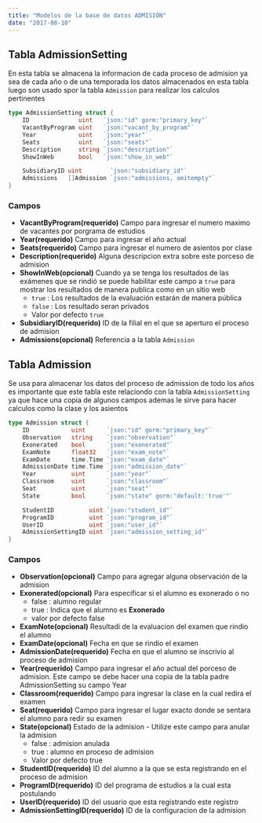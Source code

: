 ```yaml
---
title: "Modelos de la base de datos ADMISION"
date: "2017-08-10"
---
```



## Tabla AdmissionSetting
En esta tabla se almacena la informacion de cada proceso de admision ya sea de cada año o de una temporada
los datos almacenados en esta tabla luego son usado spor la tabla `Admission` para realizar los calculos pertinentes
```go
type AdmissionSetting struct {
	ID              uint   `json:"id" gorm:"primary_key"`
	VacantByProgram uint   `json:"vacant_by_program"`
	Year            uint   `json:"year"`
	Seats           uint   `json:"seats"`
	Description     string `json:"description"`
	ShowInWeb       bool   `json:"show_in_web"`

	SubsidiaryID uint        `json:"subsidiary_id"`
	Admissions   []Admission `json:"admissions, omitempty"`
}
```
### Campos
- **VacantByProgram(requerido)** Campo para ingresar el numero maximo de vacantes por porgrama de estudios
- **Year(requerido)** Campo para ingresar el año actual
- **Seats(requerido)** Campo para ingresar el numero de asientos por clase
- **Description(requerido)** Alguna descripcion extra sobre este porceso de admision
- **ShowInWeb(opcional)** Cuando ya se tenga los resultados de las exámenes que se rindió se puede habilitar  este campo a `true` para mostrar los resultados de manera publica como en un sitio web 
    - `true` : Los resultados de la evaluación estarán de manera pública
    - `false` : Los resultado seran privados
    - Valor por defecto `true`
- **SubsidiaryID(requerido)** ID de la filial en el que se aperturo el proceso de admision
- **Admissions(opcional)** Referencia a la tabla `Admission`

## Tabla Admission
Se usa para almacenar los datos del proceso de admission de todo los años es importante
que este tabla este relaciondo con la tabla `AdmissionSetting` ya que hace una copia de 
algunos campos ademas le sirve para hacer calculos como la clase y los asientos

```go
type Admission struct {
	ID            uint      `json:"id" gorm:"primary_key"`
	Observation   string    `json:"observation"`
	Exonerated    bool      `json:"exonerated"`
	ExamNote      float32   `json:"exam_note"`
	ExamDate      time.Time `json:"exam_date"`
	AdmissionDate time.Time `json:"admission_date"`
	Year          uint      `json:"year"`
	Classroom     uint      `json:"classroom"`
	Seat          uint      `json:"seat"`
	State         bool      `json:"state" gorm:"default:'true'"`

	StudentID          uint `json:"student_id"`
	ProgramID          uint `json:"program_id"`
	UserID             uint `json:"user_id"`
	AdmissionSettingID uint `json:"admission_setting_id"`
}
```

### Campos
- **Observation(opcional)**  Campo para agregar alguna observación de la admision
- **Exonerated(opcional)**  Para especificar si el alumno es exonerado o no
    - false : alumno regular
    - true  : Indica que el alumno es **Exonerado**
    - valor por defecto false
- **ExamNote(opcional)**  Resultadi de la evaluacion del examen que rindio el alumno
- **ExamDate(opcional)**  Fecha en que se rindio el examen
- **AdmissionDate(requerido)** Fecha en que el alumno se inscrivio al proceso de admision
- **Year(requerido)** Campo para ingresar el año actual del porceso de admision. Este campo se debe hacer una copia de la tabla padre AdmissionSetting su campo Year 
- **Classroom(requerido)** Campo para ingresar la clase en la cual redira el examen
- **Seat(requerido)** Campo para ingresar el lugar exacto donde se sentara el alumno para redir su examen
- **State(opcional)** Estado de la admision - Utilize este campo para anular la admision
    - false : admision anulada
    - true  : alumno en proceso de admision
    - Valor por defecto true
- **StudentID(requerido)** ID del alumno a la que se esta registrando en el proceso de admision
- **ProgramID(requerido)** ID del programa de estudios a la cual esta postulando
- **UserID(requerido)** ID del usuario que esta registrando este registro
- **AdmissionSettingID(requerido)** ID de la configuracion de la admision